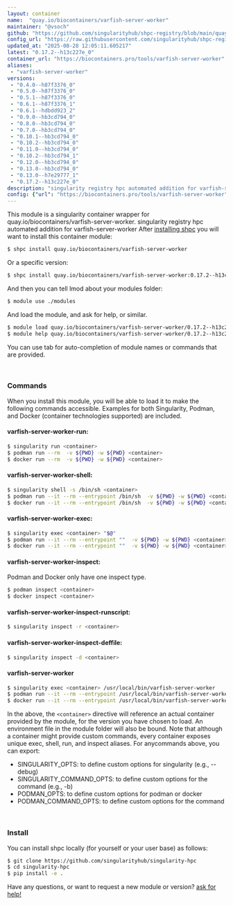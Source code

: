```yaml
---
layout: container
name:  "quay.io/biocontainers/varfish-server-worker"
maintainer: "@vsoch"
github: "https://github.com/singularityhub/shpc-registry/blob/main/quay.io/biocontainers/varfish-server-worker/container.yaml"
config_url: "https://raw.githubusercontent.com/singularityhub/shpc-registry/main/quay.io/biocontainers/varfish-server-worker/container.yaml"
updated_at: "2025-08-28 12:05:11.605217"
latest: "0.17.2--h13c227e_0"
container_url: "https://biocontainers.pro/tools/varfish-server-worker"
aliases:
 - "varfish-server-worker"
versions:
 - "0.4.0--h87f3376_0"
 - "0.5.0--h87f3376_0"
 - "0.5.1--h87f3376_0"
 - "0.6.1--h87f3376_1"
 - "0.6.1--hdbdd923_2"
 - "0.9.0--hb3cd794_0"
 - "0.8.0--hb3cd794_0"
 - "0.7.0--hb3cd794_0"
 - "0.10.1--hb3cd794_0"
 - "0.10.2--hb3cd794_0"
 - "0.11.0--hb3cd794_0"
 - "0.10.2--hb3cd794_1"
 - "0.12.0--hb3cd794_0"
 - "0.13.0--hb3cd794_0"
 - "0.13.0--h7e29777_1"
 - "0.17.2--h13c227e_0"
description: "singularity registry hpc automated addition for varfish-server-worker"
config: {"url": "https://biocontainers.pro/tools/varfish-server-worker", "maintainer": "@vsoch", "description": "singularity registry hpc automated addition for varfish-server-worker", "latest": {"0.17.2--h13c227e_0": "sha256:b97d2ab9df9db5b5a0ebefdc1498dc83cd28e08303ea7b8ea3f763f3e93b4625"}, "tags": {"0.4.0--h87f3376_0": "sha256:d98a6cc167a7a7096c1322483495f5cecfa45c5dcd864f196f58bf0957072c27", "0.5.0--h87f3376_0": "sha256:83c0c620d078b7ebc146abb6aaa269b24e2dd50622633aa7ecdee120b9d205a3", "0.5.1--h87f3376_0": "sha256:85c7fe4b0c83b2d709903f8ef83982005fc9a28f14fb997e3a64acd2059e6282", "0.6.1--h87f3376_1": "sha256:f851e757827445fb65e3d7196fb98a685ef625031a2d3b716331a1df1328dbf5", "0.6.1--hdbdd923_2": "sha256:d02a6b7b161ebec0707e6df43342656bb365b77427e636f39039d3bc4ae739e0", "0.9.0--hb3cd794_0": "sha256:afa7321022f4daeaa112a891c24ad46188b10745bd563733a7edd8c8a09619f4", "0.8.0--hb3cd794_0": "sha256:7170d253687206302418015d9b1d4334d16508dc034e8c1dfa0d64b62066cfae", "0.7.0--hb3cd794_0": "sha256:9ef839887f3cadf4d7dbad02814201301da5e5d4a7928320b856859dc496ff09", "0.10.1--hb3cd794_0": "sha256:0f28a0747b1693c35a87f647613e18f85be521794d9c41304f00b0dc113842c5", "0.10.2--hb3cd794_0": "sha256:236733e299cdd03945f9bc8f232698b40273ede87cf0bbd38338b94da6ee79be", "0.11.0--hb3cd794_0": "sha256:fae1cf19279473bfeedda1429de2bddb355e7742b5c87a327db940debd2cc033", "0.10.2--hb3cd794_1": "sha256:c641515104936c4051ff154b6f17b3c159898e9519451402305962c4ddce9256", "0.12.0--hb3cd794_0": "sha256:b57e58188a3bd1f8409b8ea15be47869d8e548724d0eca25c3b3f54c71910dfa", "0.13.0--hb3cd794_0": "sha256:25b63789d7998e0e9f5693fa4b0f4d0ebc51dd5d3c984186222272a2799ee716", "0.13.0--h7e29777_1": "sha256:e1fcd1a8dda53dff6e320f7f64d0fd94fc92210e4f5f43b74a0e440f809deb51", "0.17.2--h13c227e_0": "sha256:b97d2ab9df9db5b5a0ebefdc1498dc83cd28e08303ea7b8ea3f763f3e93b4625"}, "docker": "quay.io/biocontainers/varfish-server-worker", "aliases": {"varfish-server-worker": "/usr/local/bin/varfish-server-worker"}}
---
```


This module is a singularity container wrapper for quay.io/biocontainers/varfish-server-worker.
singularity registry hpc automated addition for varfish-server-worker
After [installing shpc](#install) you will want to install this container module:


```bash
$ shpc install quay.io/biocontainers/varfish-server-worker
```

Or a specific version:

```bash
$ shpc install quay.io/biocontainers/varfish-server-worker:0.17.2--h13c227e_0
```

And then you can tell lmod about your modules folder:

```bash
$ module use ./modules
```

And load the module, and ask for help, or similar.

```bash
$ module load quay.io/biocontainers/varfish-server-worker/0.17.2--h13c227e_0
$ module help quay.io/biocontainers/varfish-server-worker/0.17.2--h13c227e_0
```

You can use tab for auto-completion of module names or commands that are provided.

<br>

### Commands

When you install this module, you will be able to load it to make the following commands accessible.
Examples for both Singularity, Podman, and Docker (container technologies supported) are included.

#### varfish-server-worker-run:

```bash
$ singularity run <container>
$ podman run --rm  -v ${PWD} -w ${PWD} <container>
$ docker run --rm  -v ${PWD} -w ${PWD} <container>
```

#### varfish-server-worker-shell:

```bash
$ singularity shell -s /bin/sh <container>
$ podman run --it --rm --entrypoint /bin/sh  -v ${PWD} -w ${PWD} <container>
$ docker run --it --rm --entrypoint /bin/sh  -v ${PWD} -w ${PWD} <container>
```

#### varfish-server-worker-exec:

```bash
$ singularity exec <container> "$@"
$ podman run --it --rm --entrypoint ""  -v ${PWD} -w ${PWD} <container> "$@"
$ docker run --it --rm --entrypoint ""  -v ${PWD} -w ${PWD} <container> "$@"
```

#### varfish-server-worker-inspect:

Podman and Docker only have one inspect type.

```bash
$ podman inspect <container>
$ docker inspect <container>
```

#### varfish-server-worker-inspect-runscript:

```bash
$ singularity inspect -r <container>
```

#### varfish-server-worker-inspect-deffile:

```bash
$ singularity inspect -d <container>
```


#### varfish-server-worker

```bash
$ singularity exec <container> /usr/local/bin/varfish-server-worker
$ podman run --it --rm --entrypoint /usr/local/bin/varfish-server-worker   -v ${PWD} -w ${PWD} <container> -c " $@"
$ docker run --it --rm --entrypoint /usr/local/bin/varfish-server-worker   -v ${PWD} -w ${PWD} <container> -c " $@"
```



In the above, the `<container>` directive will reference an actual container provided
by the module, for the version you have chosen to load. An environment file in the
module folder will also be bound. Note that although a container
might provide custom commands, every container exposes unique exec, shell, run, and
inspect aliases. For anycommands above, you can export:

 - SINGULARITY_OPTS: to define custom options for singularity (e.g., --debug)
 - SINGULARITY_COMMAND_OPTS: to define custom options for the command (e.g., -b)
 - PODMAN_OPTS: to define custom options for podman or docker
 - PODMAN_COMMAND_OPTS: to define custom options for the command

<br>

### Install

You can install shpc locally (for yourself or your user base) as follows:

```bash
$ git clone https://github.com/singularityhub/singularity-hpc
$ cd singularity-hpc
$ pip install -e .
```

Have any questions, or want to request a new module or version? [ask for help!](https://github.com/singularityhub/singularity-hpc/issues)